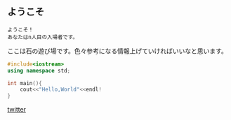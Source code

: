 ## ようこそ 

~~~
ようこそ！
あなたはn人目の入場者です。
~~~

ここは石の遊び場です。色々参考になる情報上げていければいいなと思います。

```c++
#include<iostream>
using namespace std;

int main(){
    cout<<"Hello,World"<<endl!
}
```


[twitter](https://twitter.com/rock_ishi)